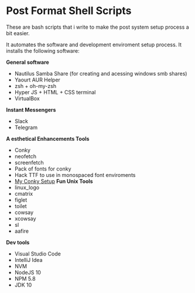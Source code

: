 # Post Format Shell Scripts 
These are bash scripts that i write to make the post system setup process a bit easier.

It automates the software and development enviroment setup process.
It installs the following software:

**General software**
* Nautilus Samba Share (for creating and acessing windows smb shares)
* Yaourt AUR Helper
* zsh + oh-my-zsh
* Hyper JS + HTML + CSS terminal
* VirtualBox

**Instant Messengers**
* Slack
* Telegram

**A esthetical Enhancements Tools**
* Conky
* neofetch
* screenfetch
* Pack of fonts for conky
* Hack TTF to use in monospaced font enviroments
* [My Conky Setup](https://github.com/gugutz/conky-setup)
**Fun Unix Tools**
* linux_logo
* cmatrix
* figlet
* toilet
* cowsay
* xcowsay
* sl
* aafire

**Dev tools**
* Visual Studio Code
* IntelliJ Idea
* NVM
* NodeJS 10
* NPM 5.8
* JDK 10
